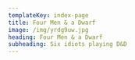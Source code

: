 ```yaml
---
templateKey: index-page
title: Four Men & a Dwarf
image: /img/yrdg9uw.jpg
heading: Four Men & a Dwarf
subheading: Six idiots playing D&D
---
```

